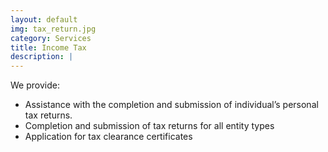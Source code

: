 ```yaml
---
layout: default
img: tax_return.jpg
category: Services
title: Income Tax
description: |
---
```

We provide:
<ul>
    <li>Assistance with the completion and submission of individual’s personal tax returns.</li>
    <li>Completion and submission of tax returns for all entity types </li>
    <li>Application for tax clearance certificates</li>
</ul>
